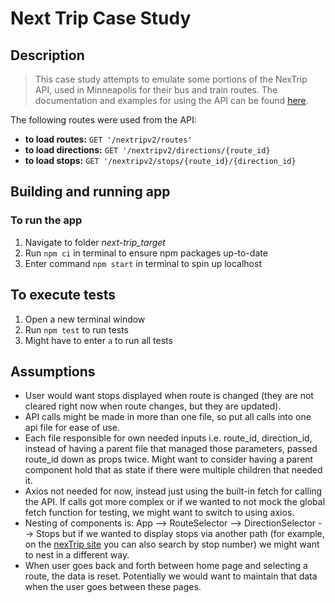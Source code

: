 # Next Trip Case Study

## Description

> This case study attempts to emulate some portions of the NexTrip API, used in Minneapolis for their bus and train routes. The documentation and examples for using the API can be found [here](https://svc.metrotransit.org/swagger/index.html).

The following routes were used from the API:

- **to load routes:** `GET '/nextripv2/routes'`
- **to load directions:** `GET '/nextripv2/directions/{route_id}`
- **to load stops:** `GET '/nextripv2/stops/{route_id}/{direction_id}`

## Building and running app

### To run the app

1. Navigate to folder _next-trip_target_
2. Run `npm ci` in terminal to ensure npm packages up-to-date
3. Enter command `npm start` in terminal to spin up localhost

## To execute tests

1. Open a new terminal window
2. Run `npm test` to run tests
3. Might have to enter `a` to run all tests

## Assumptions

- User would want stops displayed when route is changed (they are not cleared right now when route changes, but they are updated).
- API calls might be made in more than one file, so put all calls into one api file for ease of use.
- Each file responsible for own needed inputs i.e. route_id, direction_id, instead of having a parent file that managed those parameters, passed route_id down as props twice. Might want to consider having a parent component hold that as state if there were multiple children that needed it.
- Axios not needed for now, instead just using the built-in fetch for calling the API. If calls got more complex or if we wanted to not mock the global fetch function for testing, we might want to switch to using axios.
- Nesting of components is: App --> RouteSelector --> DirectionSelector --> Stops but if we wanted to display stops via another path (for example, on the [nexTrip site](https://www.metrotransit.org/nextrip/) you can also search by stop number) we might want to nest in a different way.
- When user goes back and forth between home page and selecting a route, the data is reset. Potentially we would want to maintain that data when the user goes between these pages.
